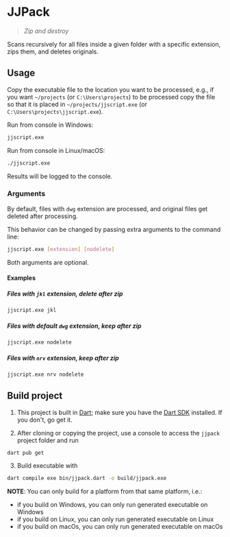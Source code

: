 # JJPack

> *Zip and destroy*

Scans recursively for all files inside a given folder with a specific extension, zips them, and deletes originals.

## Usage

Copy the executable file to the location you want to be processed, e.g., if you want `~/projects` (or `C:\Users\projects`) to be processed copy the file so that it is placed in `~/projects/jjscript.exe` (or `C:\Users\projects\jjscript.exe`).

Run from console in Windows:
```bash
jjscript.exe
```
Run from console in Linux/macOS:
```bash
./jjscript.exe
```
Results will be logged to the console.

### Arguments

By default, files with `dwg` extension are processed, and original files get deleted after processing.

This behavior can be changed by passing extra arguments to the command line:
```bash
jjscript.exe [extension] [nodelete]
```
Both arguments are optional.

#### Examples

##### Files with `jkl` extension, delete after zip
```bash
jjscript.exe jkl
```
##### Files with default `dwg` extension, keep after zip
```bash
jjscript.exe nodelete
```
##### Files with `nrv` extension, keep after zip
```bash
jjscript.exe nrv nodelete
```

## Build project

1. This project is built in [Dart](https://dart.dev); make sure you have the [Dart SDK](https://dart.dev/get-dart) installed. If you don't, go get it.

2. After cloning or copying the project, use a console to access the `jjpack` project folder and run
```bash
dart pub get
```

3. Build executable with
```bash
dart compile exe bin/jjpack.dart -o build/jjpack.exe
```

**NOTE**: You can only build for a platform from that same platform, i.e.:
* if you build on Windows, you can only run generated executable on Windows 
* if you build on Linux, you can only run generated executable on Linux 
* if you build on macOs, you can only run generated executable on macOs 
